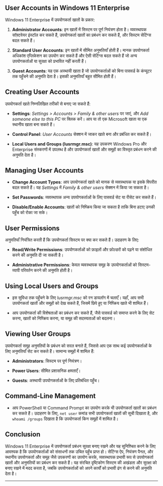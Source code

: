 ## User Accounts in Windows 11 Enterprise

Windows 11 Enterprise में उपयोगकर्ता खातों के प्रकार:

1. **Administrator Accounts**: इन खातों में सिस्टम पर पूर्ण नियंत्रण होता है। व्यवस्थापक सॉफ़्टवेयर इंस्टॉल कर सकते हैं, उपयोगकर्ता खातों का प्रबंधन कर सकते हैं, और सिस्टम सेटिंग्स बदल सकते हैं।

2. **Standard User Accounts**: इन खातों में सीमित अनुमतियाँ होती हैं। मानक उपयोगकर्ता अधिकांश एप्लिकेशन का उपयोग कर सकते हैं और ऐसी सेटिंग्स बदल सकते हैं जो अन्य उपयोगकर्ताओं या सुरक्षा को प्रभावित नहीं करती हैं।

3. **Guest Accounts**: यह एक अस्थायी खाता है जो उपयोगकर्ताओं को बिना पासवर्ड के कंप्यूटर तक पहुँचने की अनुमति देता है। इसकी अनुमतियाँ बहुत सीमित होती हैं।

## Creating User Accounts

उपयोगकर्ता खाते निम्नलिखित तरीकों से बनाए जा सकते हैं:

- **Settings**: *Settings > Accounts > Family & other users* पर जाएं, और *Add someone else to this PC* पर क्लिक करें। आप या तो एक Microsoft खाता या एक स्थानीय खाता बना सकते हैं।

- **Control Panel**: *User Accounts* सेक्शन में जाकर खाते बना और प्रबंधित कर सकते हैं।

- **Local Users and Groups (lusrmgr.msc)**: यह उपकरण Windows Pro और Enterprise संस्करणों में उपलब्ध है और उपयोगकर्ता खातों और समूहों का विस्तृत प्रबंधन करने की अनुमति देता है।

## Managing User Accounts

- **Change Account Types**: आप उपयोगकर्ता खाते को मानक से व्यवस्थापक या इसके विपरीत बदल सकते हैं। यह *Settings* में *Family & other users* सेक्शन में किया जा सकता है।

- **Set Passwords**: व्यवस्थापक अन्य उपयोगकर्ताओं के लिए पासवर्ड सेट या रीसेट कर सकते हैं।

- **Disable/Enable Accounts**: खातों को निष्क्रिय किया जा सकता है ताकि बिना हटाए उनकी पहुँच को रोका जा सके।

## User Permissions

अनुमतियाँ नियंत्रित करती हैं कि उपयोगकर्ता सिस्टम पर क्या कर सकते हैं। उदाहरण के लिए:

- **Read/Write Permissions**: उपयोगकर्ताओं को फ़ाइलों और फ़ोल्डरों को पढ़ने या संशोधित करने की अनुमति दी जा सकती है।

- **Administrative Permissions**: केवल व्यवस्थापक समूह के उपयोगकर्ताओं को सिस्टम-व्यापी परिवर्तन करने की अनुमति होती है।

## Using Local Users and Groups

- इस सुविधा तक पहुँचने के लिए *lusrmgr.msc* को रन डायलॉग में चलाएँ। यहाँ, आप सभी उपयोगकर्ता खातों और समूहों को देख सकते हैं, जिसमें छिपे हुए या निष्क्रिय खाते भी शामिल हैं।

- आप उपयोगकर्ता की विशेषताओं का प्रबंधन कर सकते हैं, जैसे पासवर्ड को समाप्त करने के लिए सेट करना, खातों को निष्क्रिय करना, या समूह की सदस्यताओं को बदलना।

## Viewing User Groups

उपयोगकर्ता समूह अनुमतियों के प्रबंधन को सरल बनाते हैं, जिससे आप एक साथ कई उपयोगकर्ताओं के लिए अनुमतियाँ सेट कर सकते हैं। सामान्य समूहों में शामिल हैं:

- **Administrators**: सिस्टम पर पूर्ण नियंत्रण।

- **Power Users**: सीमित प्रशासनिक क्षमताएँ।

- **Guests**: अस्थायी उपयोगकर्ताओं के लिए प्रतिबंधित पहुँच।

## Command-Line Management

- आप PowerShell या Command Prompt का उपयोग करके भी उपयोगकर्ता खातों का प्रबंधन कर सकते हैं। उदाहरण के लिए, `net user` कमांड सभी उपयोगकर्ता खातों की सूची दिखाता है, और `whoami /groups` दिखाता है कि उपयोगकर्ता किन समूहों में शामिल है।

## Conclusion

Windows 11 Enterprise में उपयोगकर्ता प्रबंधन सुरक्षा बनाए रखने और यह सुनिश्चित करने के लिए आवश्यक है कि उपयोगकर्ताओं को संसाधनों तक उचित पहुँच प्राप्त हो। सेटिंग्स ऐप, नियंत्रण पैनल, और स्थानीय उपयोगकर्ता और समूह जैसे उपकरणों का उपयोग करके, व्यवस्थापक प्रभावी रूप से उपयोगकर्ता खातों और अनुमतियों का प्रबंधन कर सकते हैं। यह संरचित दृष्टिकोण सिस्टम की अखंडता और सुरक्षा को बनाए रखने में मदद करता है, जबकि उपयोगकर्ताओं को अपने कार्यों को प्रभावी ढंग से करने की अनुमति देता है।

---
